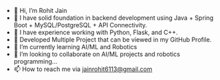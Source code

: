 - 👋 Hi, I’m Rohit Jain
- 👀 I have solid foundation in backend development using Java + Spring Boot + MySQL/PostgreSQL + API Connectivity.
- 👀 I have experience working with Python, Flask, and C++.
- 👀 Developed Multiple Project that can be viewed in my GitHub Profile.
- 🌱 I’m currently learning AI/ML and Robotics
- 💞️ I’m looking to collaborate on AI/ML projects and robotics programming...
- 📫 How to reach me via jainrohit6113@gmail.com

<!---
itsrohit11/itsrohit11 is a ✨ special ✨ repository because its `README.md` (this file) appears on your GitHub profile.
You can click the Preview link to take a look at your changes.
--->
